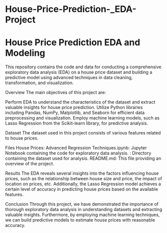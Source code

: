 # House-Price-Prediction-_EDA-Project
# House Price Prediction EDA and Modeling
This repository contains the code and data for conducting a comprehensive exploratory data analysis (EDA) on a house price dataset and building a predictive model using advanced techniques in data cleaning, transformation, and visualization.

Overview
The main objectives of this project are:

Perform EDA to understand the characteristics of the dataset and extract valuable insights for house price prediction.
Utilize Python libraries including Pandas, NumPy, Matplotlib, and Seaborn for efficient data preprocessing and visualization.
Employ machine learning models, such as Lasso Regression from the Scikit-learn library, for predictive analysis.

Dataset
The dataset used in this project consists of various features related to house prices.

Files
House Prices: Advanced Regression Techniques.ipynb: Jupyter Notebook containing the code for exploratory data analysis.
: Directory containing the dataset used for analysis.
README.md: This file providing an overview of the project.

Results
The EDA reveals several insights into the factors influencing house prices, such as the relationship between house size and price, the impact of location on prices, etc. Additionally, the Lasso Regression model achieves a certain level of accuracy in predicting house prices based on the available features.

Conclusion
Through this project, we have demonstrated the importance of thorough exploratory data analysis in understanding datasets and extracting valuable insights. Furthermore, by employing machine learning techniques, we can build predictive models to estimate house prices with reasonable accuracy.

